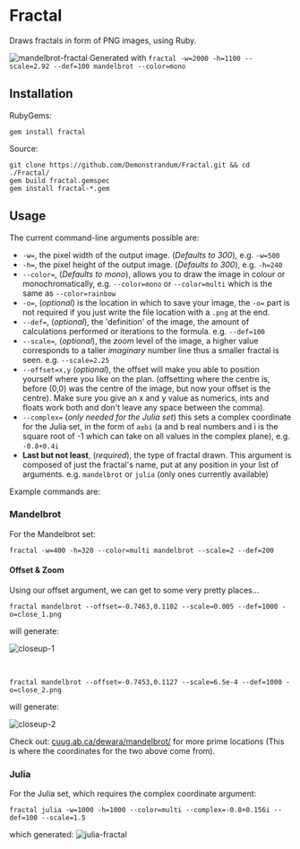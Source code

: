 # Fractal
Draws fractals in form of PNG images, using Ruby.


![mandelbrot-fractal](https://user-images.githubusercontent.com/26842759/27105899-2586bd88-5089-11e7-9a01-3e3fdb419a38.png)
Generated with `fractal -w=2000 -h=1100 --scale=2.92 --def=100 mandelbrot --color=mono`


## Installation
RubyGems:
```shell
gem install fractal
```
Source:
```shell
git clone https://github.com/Demonstrandum/Fractal.git && cd ./Fractal/
gem build fractal.gemspec
gem install fractal-*.gem
```

## Usage
The current command-line arguments possible are:
  - `-w=`, the pixel width of the output image. (*Defaults to 300*), e.g. `-w=500`
  - `-h=`, the pixel height of the output image. (*Defaults to 300*), e.g. `-h=240`
  - `--color=`, (*Defaults to mono*), allows you to draw the image in colour or monochromatically, e.g. `--color=mono` or `--color=multi` which is the same as `--color=rainbow`
  - `-o=`, (*optional*) is the location in which to save your image, the `-o=` part is not required if you just write the file location with a `.png` at the end.
  - `--def=`, (*optional*), the 'definition' of the image, the amount of calculations performed or iterations to the formula. e.g. `--def=100`
  - `--scale=`, (*optional*), the *zoom* level of the image, a higher value corresponds to a taller *imaginary* number line thus a smaller fractal is seen. e.g. `--scale=2.25`
  - `--offset=x,y` (*optional*), the offset will make you able
to position yourself where you like on the plan.
(offsetting where the centre is, before (0,0) was
the centre of the image, but now your offset is the centre).
Make sure you give an x and y value as numerics,
ints and floats work both and don't leave any space between the comma).
  - `--complex=` (*only needed for the Julia set*) this sets a complex coordinate for the Julia set, in the form of `a±bi` (a and b real numbers and i is the square root of -1 which can take on all values in the complex plane), e.g. `-0.8+0.4i`
  - **Last but not least**, (*required*), the type of fractal drawn. This argument is composed of just the fractal's name, put at any position in your list of arguments. e.g. `mandelbrot` or `julia` (only ones currently available)


Example commands are:

### Mandelbrot
For the Mandelbrot set:
```shell
fractal -w=400 -h=320 --color=multi mandelbrot --scale=2 --def=200
```

#### Offset & Zoom
Using our offset argument, we can get to some very pretty places...

```
fractal mandelbrot --offset=-0.7463,0.1102 --scale=0.005 --def=1000 -o=close_1.png
```
will generate:

![closeup-1](https://user-images.githubusercontent.com/26842759/42823116-a7edc926-89d4-11e8-9000-52b463148a62.png)

<br />

```
fractal mandelbrot --offset=-0.7453,0.1127 --scale=6.5e-4 --def=1000 -o=close_2.png
```
will generate:

![closeup-2](https://user-images.githubusercontent.com/26842759/42823162-c69f8ecc-89d4-11e8-8c96-41e07ea9c067.png)

Check out: [cuug.ab.ca/dewara/mandelbrot/](http://www.cuug.ab.ca/dewara/mandelbrot/Mandelbrowser.html)
for more prime locations (This is where the coordinates for the two above come from).

### Julia
For the Julia set, which requires the complex coordinate argument:
```shell
fractal julia -w=1000 -h=1000 --color=multi --complex=-0.8+0.156i --def=100 --scale=1.5
```
which generated:
![julia-fractal](https://user-images.githubusercontent.com/26842759/27133600-a105798c-510a-11e7-95fc-00f6a4977ea6.png)

